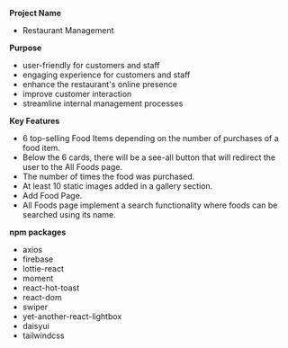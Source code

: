 **Project Name**
- Restaurant Management

**Purpose**
- user-friendly for customers and staff
- engaging experience for customers and staff
- enhance the restaurant's online presence 
- improve customer interaction
- streamline internal management processes

**Key Features**
- 6 top-selling Food Items  depending on the number of purchases of a food item.
- Below the 6 cards, there will be a see-all button that will redirect the user to the All Foods page.
- The number of times the food was purchased.
- At least 10 static images added in a gallery section.
- Add Food Page.
- All Foods page implement a search functionality where foods can be searched using its name.

**npm packages**
- axios
- firebase
- lottie-react
- moment
- react-hot-toast
- react-dom
- swiper
- yet-another-react-lightbox
- daisyui
- tailwindcss
